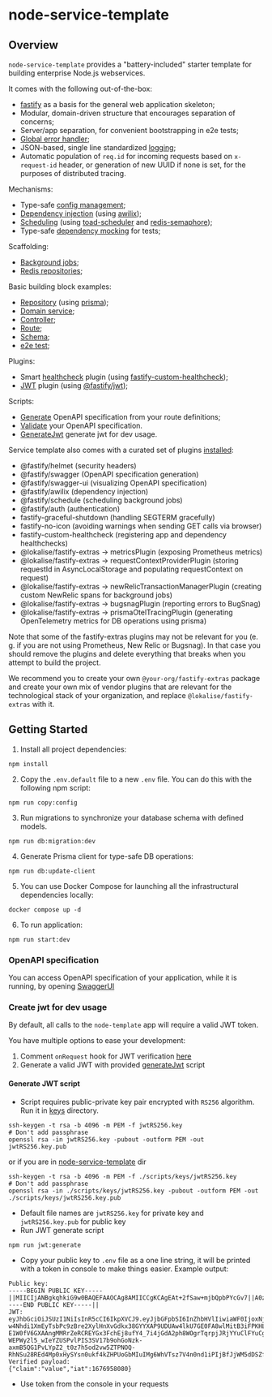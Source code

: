 # node-service-template

## Overview

`node-service-template` provides a "battery-included" starter template for building enterprise Node.js webservices.

It comes with the following out-of-the-box:

- [fastify](https://www.fastify.io/docs/latest/) as a basis for the general web application skeleton;
- Modular, domain-driven structure that encourages separation of concerns;
- Server/app separation, for convenient bootstrapping in e2e tests;
- [Global error handler](./src/infrastructure/errors/errorHandler.ts);
- JSON-based, single line standardized [logging](./src/infrastructure/logger.ts);
- Automatic population of `req.id` for incoming requests based on `x-request-id` header, or generation of new UUID if none is set, for the purposes of distributed tracing.

Mechanisms:

- Type-safe [config management](./src/infrastructure/config.ts);
- [Dependency injection](./docs/dependency-injection.md) (using [awilix](https://github.com/jeffijoe/awilix));
- [Scheduling](./docs/scheduling.md) (using [toad-scheduler](https://github.com/kibertoad/toad-scheduler)
  and [redis-semaphore](https://github.com/swarthy/redis-semaphore));
- Type-safe [dependency mocking](./src/app.mock.test.ts) for tests;

Scaffolding:

- [Background jobs](./src/infrastructure/AbstractBackgroundJob.ts);
- [Redis repositories](./src/infrastructure/redis);

Basic building block examples:

- [Repository](./src/modules/users/repositories/UserRepository.ts) (using [prisma](https://www.prisma.io/));
- [Domain service](./src/modules/users/services/UserService.ts);
- [Controller](./src/modules/users/controllers/UserController.ts);
- [Route](./src/modules/users/routes/userRoutes.ts);
- [Schema](src/modules/users/schemas/userSchemas.ts);
- [e2e test](./src/modules/users/controllers/UserController.e2e.spec.ts);

Plugins:

- Smart [healthcheck](./src/plugins/healthcheckPlugin.ts) plugin (using [fastify-custom-healthcheck](https://github.com/gkampitakis/fastify-custom-healthcheck));
- [JWT](./src/plugins/jwtTokenPlugin.ts) plugin (using [@fastify/jwt](https://github.com/fastify/fastify-jwt));

Scripts:

- [Generate](./scripts/generateOpenApi.ts) OpenAPI specification from your route definitions;
- [Validate](./scripts/validateOpenApi.ts) your OpenAPI specification.
- [GenerateJwt](./scripts/generateJwt.ts) generate jwt for dev usage.

Service template also comes with a curated set of plugins [installed](./src/app.ts):

- @fastify/helmet (security headers)
- @fastify/swagger (OpenAPI specification generation)
- @fastify/swagger-ui (visualizing OpenAPI specification)
- @fastify/awilix (dependency injection)
- @fastify/schedule (scheduling background jobs)
- @fastify/auth (authentication)
- fastify-graceful-shutdown (handling SEGTERM gracefully)
- fastify-no-icon (avoiding warnings when sending GET calls via browser)
- fastify-custom-healthcheck (registering app and dependency healthchecks)
- @lokalise/fastify-extras -> metricsPlugin (exposing Prometheus metrics)
- @lokalise/fastify-extras -> requestContextProviderPlugin (storing requestId in AsyncLocalStorage and populating
  requestContext on request)
- @lokalise/fastify-extras -> newRelicTransactionManagerPlugin (creating custom NewRelic spans for background jobs)
- @lokalise/fastify-extras -> bugsnagPlugin (reporting errors to BugSnag)
- @lokalise/fastify-extras -> prismaOtelTracingPlugin (generating OpenTelemetry metrics for DB operations using prisma)

Note that some of the fastify-extras plugins may not be relevant for you (e. g. if you are not using Prometheus, New
Relic or Bugsnag). In that case you should remove the plugins and delete everything that breaks when you attempt to
build the project.

We recommend you to create your own `@your-org/fastify-extras` package and create your own mix of vendor plugins that
are relevant for the technological stack of your organization, and replace `@lokalise/fastify-extras` with it.

## Getting Started

1. Install all project dependencies:

```shell
npm install
```

2. Copy the `.env.default` file to a new `.env` file. You can do this with the following npm script:

```shell
npm run copy:config
```

3. Run migrations to synchronize your database schema with defined models.

```shell
npm run db:migration:dev
```

4. Generate Prisma client for type-safe DB operations:

```shell
npm run db:update-client
```

5. You can use Docker Compose for launching all the infrastructural dependencies locally:

```shell
docker compose up -d
```

6. To run application:

```shell
npm run start:dev
```

### OpenAPI specification

You can access OpenAPI specification of your application, while it is running, by opening [SwaggerUI](http://localhost:3000/documentation)

### Create jwt for dev usage

By default, all calls to the `node-template` app will require a valid JWT token.

You have multiple options to ease your development:

1. Comment `onRequest` hook for JWT verification [here](./src/plugins/jwtTokenPlugin.ts)
2. Generate a valid JWT with provided [generateJwt](./scripts/generateJwt.ts) script

#### Generate JWT script

- Script requires public-private key pair encrypted with `RS256` algorithm.
  Run it in [keys](./scripts/keys) directory.

```shell
ssh-keygen -t rsa -b 4096 -m PEM -f jwtRS256.key
# Don't add passphrase
openssl rsa -in jwtRS256.key -pubout -outform PEM -out jwtRS256.key.pub
```

or if you are in [node-service-template](.) dir

```shell
ssh-keygen -t rsa -b 4096 -m PEM -f ./scripts/keys/jwtRS256.key
# Don't add passphrase
openssl rsa -in ./scripts/keys/jwtRS256.key -pubout -outform PEM -out ./scripts/keys/jwtRS256.key.pub
```

- Default file names are `jwtRS256.key` for private key and `jwtRS256.key.pub`
  for public key
- Run JWT generate script

```shell
npm run jwt:generate
```

- Copy your public key to `.env` file as a one line string,
  it will be printed with a token in console to make things easier.
  Example output:

```
Public key:
-----BEGIN PUBLIC KEY-----||MIICIjANBgkqhkiG9w0BAQEFAAOCAg8AMIICCgKCAgEAt+2fSaw+mjbQpbPYcGv7||A0zs+P1yuCcM4LzTRpMmtXCoxCg3hwVZUM9HoxM4NxSga5A/jdHDhn1qEgQF38cX||N/wG+cRx1YfxDV2fSYxO9ouh+0J+uJaAXs0kWM0oAojrcMI4q1PcTeCFBvKDR+ei||Nu5auiRe7yrBfQTqsSmvEDRlnhUnF24CnNQPuzeN4Qe8LmcXuwimEyAi9Tf7hXBN||H31j+jnUfIq9Yy7EsbmZhW3aEmQlmR6RY/9g+IEzbpmBoYznYsxmvtODpay7n+NY||zWtOdtJC9eKDaOs3wYjDR0G9uHe00ZIBiNfZWRGfTS/3+Sl9Yx8UesVpg8WqbkxC||LwAABtA5/WiKYxp3wsx4Qu9ooZwiE6tlgsb3hZAeusNODQ+rZsoiCowxNNfZ0fvj||veaBxDz7xB4t9fST9rsBJewPna3oFMlEPxigyv4ogFo60V9Ds6e8GHuYevSUeS34||BimjE2T0uE+HYatEmUY5tHRhTgBKP+Ty9dY2I9dpPDSl/nM63PmmbqSr7DIBreh4||pr3LwEPtffpaAY/YdQ0ypAVc7xuQMreTlzEsAFzbwnfI5eTT9oxZHBb1ulrnei1e||w6yxZ93j2UmCnaXPrTWsqyr/tXH4/sfLjqkY7Upj/zl7i0FlDAxtdv3qGg5Ozpj/||8OXPuK2d9Kv7C58uaVhO5bsCAwEAAQ==||-----END PUBLIC KEY-----||
JWT:
eyJhbGciOiJSUzI1NiIsInR5cCI6IkpXVCJ9.eyJjbGFpbSI6InZhbHVlIiwiaWF0IjoxNjc2OTU4MDgwfQ.ssp6cX8Juv5a56VB-w4Nhdi1XmEyTsbPc9zBre2XylHnXvGdkx38GYYXAP9UDUAw4lkU7GE0FA8wlMitB3iFPKHLDWU8d-E1W0fV6GXAAngMMRrZeRCREYGx3FchEj8ufY4_7i4jGdA2ph8WOgrTqrpjJRjYYuClFYuCgH8QsRIeCnLo_UU3AhmqJ1FnUUXYK4lpk5ssvuUR3OZR4nexNZJEsIbL_584_FHc7duui7WMQ9fvBInNG4FRu3d2ZPC9RejAlV5sRk8H0HpLORM54h4SfeUXiapNnu7Td_in_3YmhdwBVugnxDdATUBMjHbSSjxn0UWCFD2whTxFOFS6rICGWhUMViRQ9fSljwiEaAkYGwRSOKB0McYXucYmxvjyBJo2ngFEGuymJi7Ow6cjNfri6BoiCoZwQfkvAzsrTYzR4lGV7lG7o4GpX4aoUTwnndvDtvxNzHtb4ssilfFFnvRQC63v9ybIRkIBhm9GaSepoPDw9lrblImnS13-WEPWy2l5_wIeYZUSPvlPIS3SV17b9ohGoNzk-axmB5QG1PvLYpZ2_t0z7h5od2vw5ZTPNOQ-RhNSu28REd4Mp0xHySYsn0ukf4kZHPUoGbMIuIMg6WhVTsz7V4n0nd1iPIjBfJjWM5dDSZfQvg4whwO1jeaE4BXxpjeiFqxf_tOT1QM
Verified payload:
{"claim":"value","iat":1676958080}
```

- Use token from the console in your requests
